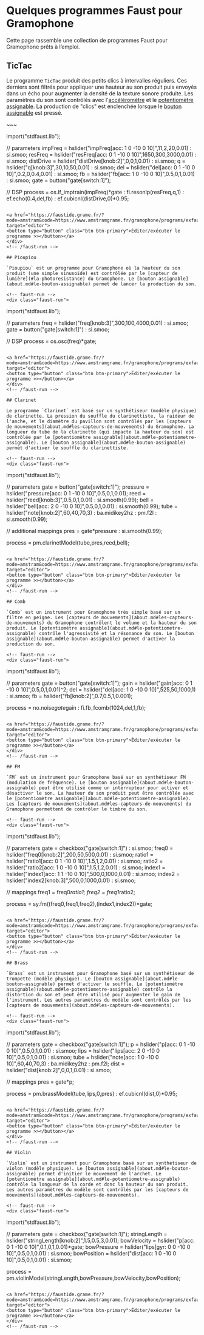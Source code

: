 # Quelques programmes Faust pour Gramophone

Cette page rassemble une collection de programmes Faust pour Gramophone prêts à l’emploi.

## TicTac

Le programme `TicTac` produit des petits clics à intervalles réguliers. Ces derniers sont filtrés pour appliquer une hauteur au son produit puis envoyés dans un écho pour augmenter la densité de la texture sonore produite. Les paramètres du son sont contrôlés avec l'[accéléromètre](about.md#les-capteurs-de-mouvements) et le [potentiomètre assignable](about.md#le-potentiometre-assignable). La production de "clics" est enclenchée lorsque le [bouton assignable](about.md#le-bouton-assignable) est pressé.  

<!-- faust-run -->
<div class="faust-run">
~~~

import("stdfaust.lib");

// parameters
impFreq = hslider("impFreq[acc: 1 0 -10 0 10]",11,2,20,0.01) : si.smoo;
resFreq = hslider("resFreq[acc: 0 1 -10 0 10]",1650,300,3000,0.01) : si.smoo;
distDrive = hslider("distDrive[knob:2]",0,0,1,0.01) : si.smoo;
q = hslider("q[knob:3]",30,10,50,0.01) : si.smoo;
del = hslider("del[acc: 0 1 -10 0 10]",0.2,0,0.4,0.01) : si.smoo;
fb = hslider("fb[acc: 1 0 -10 0 10]",0.5,0,1,0.01) : si.smoo;
gate = button("gate[switch:1]");

// DSP
process = os.lf_imptrain(impFreq)*gate  : fi.resonlp(resFreq,q,1) : 
ef.echo(0.4,del,fb) : ef.cubicnl(distDrive,0)*0.95;

~~~

<a href="https://faustide.grame.fr/?mode=amstram&code=https://www.amstramgrame.fr/gramophone/programs/exfaust0/exfaust0.dsp" target="editor">
<button type="button" class="btn btn-primary">Éditer/exécuter le programme >></button></a>
</div>
<!-- /faust-run -->

## Pioupiou

`Pioupiou` est un programme pour Gramophone où la hauteur du son produit (une simple sinusoïde) est contrôlée par le [capteur de lumière](#la-photoresistance) du Gramophone. Le [bouton assignable](about.md#le-bouton-assignable) permet de lancer la production du son. 

<!-- faust-run -->
<div class="faust-run">
~~~

import("stdfaust.lib");

// parameters
freq = hslider("freq[knob:3]",300,100,4000,0.01) : si.smoo;
gate = button("gate[switch:1]") : si.smoo;

// DSP
process = os.osc(freq)*gate;

~~~

<a href="https://faustide.grame.fr/?mode=amstram&code=https://www.amstramgrame.fr/gramophone/programs/exfaust1/exfaust1.dsp" target="editor">
<button type="button" class="btn btn-primary">Éditer/exécuter le programme >></button></a>
</div>
<!-- /faust-run -->

## Clarinet

Le programme `Clarinet` est basé sur un synthétiseur (modèle physique) de clarinette. La pression du souffle du clarinettiste, la raideur de l'anche, et le diamètre du pavillon sont contrôlés par les [capteurs de mouvements](about.md#les-capteurs-de-mouvements) du Gramophone. La longueur du tube de la clarinette (qui impacte la hauteur du son) est contrôlée par le [potentiomètre assignable](about.md#le-potentiometre-assignable). Le [bouton assignable](about.md#le-bouton-assignable) permet d'activer le souffle du clarinettiste. 

<!-- faust-run -->
<div class="faust-run">
~~~

import("stdfaust.lib");

// parameters
gate = button("gate[switch:1]");
pressure = hslider("pressure[acc: 0 1 -10 0 10]",0.5,0,1,0.01);
reed = hslider("reed[knob:3]",0.5,0,1,0.01) : si.smooth(0.99);
bell = hslider("bell[acc: 2 0 -10 0 10]",0.5,0,1,0.01) : si.smooth(0.99);
tube = hslider("note[knob:2]",60,40,70,3) : ba.midikey2hz : pm.f2l : si.smooth(0.99);

// additional mappings
pres = gate*pressure : si.smooth(0.99);

process = pm.clarinetModel(tube,pres,reed,bell); 

~~~

<a href="https://faustide.grame.fr/?mode=amstram&code=https://www.amstramgrame.fr/gramophone/programs/exfaust2/exfaust2.dsp" target="editor">
<button type="button" class="btn btn-primary">Éditer/exécuter le programme >></button></a>
</div>
<!-- /faust-run -->

## Comb

`Comb` est un instrument pour Gramophone très simple basé sur un filtre en peigne. Les [capteurs de mouvements](about.md#les-capteurs-de-mouvements) du Gramophone contrôlent le volume et la hauteur du son produit. Le [potentiomètre assignable](about.md#le-potentiometre-assignable) contrôle l'agressivité et la résonance du son. Le [bouton assignable](about.md#le-bouton-assignable) permet d'activer la production du son.

<!-- faust-run -->
<div class="faust-run">
~~~

import("stdfaust.lib");

// parameters
gate = button("gate[switch:1]");
gain = hslider("gain[acc: 0 1 -10 0 10]",0.5,0,1,0.01)^2;
del = hslider("del[acc: 1 0 -10 0 10]",525,50,1000,1) : si.smoo;
fb = hslider("fb[knob:2]",0.7,0.5,1,0.001);

process = no.noise*gate*gain : fi.fb_fcomb(1024,del,1,fb); 

~~~

<a href="https://faustide.grame.fr/?mode=amstram&code=https://www.amstramgrame.fr/gramophone/programs/exfaust3/exfaust3.dsp" target="editor">
<button type="button" class="btn btn-primary">Éditer/exécuter le programme >></button></a>
</div>
<!-- /faust-run -->

## FM

`FM` est un instrument pour Gramophone basé sur un synthétiseur FM (modulation de fréquence). Le [bouton assignable](about.md#le-bouton-assignable) peut être utilisé comme un interrupteur pour activer et désactiver le son. La hauteur du son produit peut être contrôlée avec le [potentiomètre assignable](about.md#le-potentiometre-assignable). Les [capteurs de mouvements](about.md#les-capteurs-de-mouvements) du Gramophone permettent de contrôler le timbre du son.

<!-- faust-run -->
<div class="faust-run">
~~~

import("stdfaust.lib");

// parameters
gate = checkbox("gate[switch:1]") : si.smoo;
freq0 = hslider("freq0[knob:2]",200,50,500,0.01) : si.smoo;
ratio1 = hslider("ratio1[acc: 0 1 -10 0 10]",1.5,1,2,0.01) : si.smoo;
ratio2 = hslider("ratio2[acc: 1 0 -10 0 10]",1.5,1,2,0.01) : si.smoo;
index1 = hslider("index1[acc: 1 1 -10 0 10]",500,0,1000,0.01) : si.smoo;
index2 = hslider("index2[knob:3]",500,0,1000,0.01) : si.smoo;

// mappings
freq1 = freq0*ratio1;
freq2 = freq1*ratio2;

process = sy.fm((freq0,freq1,freq2),(index1,index2))*gate; 

~~~

<a href="https://faustide.grame.fr/?mode=amstram&code=https://www.amstramgrame.fr/gramophone/programs/exfaust4/exfaust4.dsp" target="editor">
<button type="button" class="btn btn-primary">Éditer/exécuter le programme >></button></a>
</div>
<!-- /faust-run -->

## Brass

`Brass` est un instrument pour Gramophone basé sur un synthétiseur de trompette (modèle physique). Le [bouton assignable](about.md#le-bouton-assignable) permet d'activer le souffle. Le [potentiomètre assignable](about.md#le-potentiometre-assignable) contrôle la distortion du son et peut être utilisé pour augmenter le gain de l'instrument. Les autres paramètres du modèle sont contrôlés par les [capteurs de mouvements](about.md#les-capteurs-de-mouvements).

<!-- faust-run -->
<div class="faust-run">
~~~

import("stdfaust.lib");

// parameters
gate = checkbox("gate[switch:1]");
p = hslider("p[acc: 0 1 -10 0 10]",0.5,0,1,0.01) : si.smoo;
lips = hslider("lips[acc: 2 0 -10 0 10]",0.5,0,1,0.01) : si.smoo;
tube = hslider("note[acc: 1 0 -10 0 10]",60,40,70,3) : ba.midikey2hz : pm.f2l;
dist = hslider("dist[knob:2]",0,0,1,0.01) : si.smoo;

// mappings
pres = gate*p;

process = pm.brassModel(tube,lips,0,pres) : ef.cubicnl(dist,0)*0.95; 

~~~

<a href="https://faustide.grame.fr/?mode=amstram&code=https://www.amstramgrame.fr/gramophone/programs/exfaust5/exfaust5.dsp" target="editor">
<button type="button" class="btn btn-primary">Éditer/exécuter le programme >></button></a>
</div>
<!-- /faust-run -->

## Violin

`Violin` est un instrument pour Gramophone basé sur un synthétiseur de violon (modèle physique). Le [bouton assignable](about.md#le-bouton-assignable) permet d'initier le mouvement de l'archet. Le [potentiomètre assignable](about.md#le-potentiometre-assignable) contrôle la longueur de la corde et donc la hauteur du son produit. Les autres paramètres du modèle sont contrôlés par les [capteurs de mouvements](about.md#les-capteurs-de-mouvements).

<!-- faust-run -->
<div class="faust-run">
~~~

import("stdfaust.lib");

// parameters
gate = checkbox("gate[switch:1]");
stringLength = hslider("stringLength[knob:2]",1.5,0.5,3,0.01);
bowVelocity = hslider("p[acc: 0 1 -10 0 10]",0.1,0,1,0.01)*gate;
bowPressure = hslider("lips[gyr: 0 0 -10 0 10]",0.5,0,1,0.01) : si.smoo;
bowPosition = hslider("dist[acc: 1 0 -10 0 10]",0.5,0,1,0.01) : si.smoo;

process = pm.violinModel(stringLength,bowPressure,bowVelocity,bowPosition); 

~~~

<a href="https://faustide.grame.fr/?mode=amstram&code=https://www.amstramgrame.fr/gramophone/programs/exfaust6/exfaust6.dsp" target="editor">
<button type="button" class="btn btn-primary">Éditer/exécuter le programme >></button></a>
</div>
<!-- /faust-run -->
